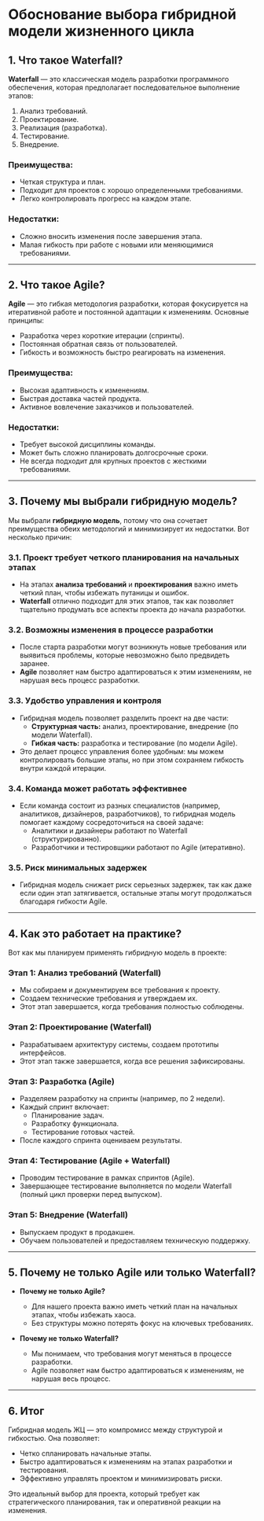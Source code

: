 # Обоснование выбора гибридной модели жизненного цикла

## 1. Что такое Waterfall?

**Waterfall** — это классическая модель разработки программного обеспечения, которая предполагает последовательное выполнение этапов:

1. Анализ требований.
2. Проектирование.
3. Реализация (разработка).
4. Тестирование.
5. Внедрение.

### Преимущества:
- Четкая структура и план.
- Подходит для проектов с хорошо определенными требованиями.
- Легко контролировать прогресс на каждом этапе.

### Недостатки:
- Сложно вносить изменения после завершения этапа.
- Малая гибкость при работе с новыми или меняющимися требованиями.

---

## 2. Что такое Agile?

**Agile** — это гибкая методология разработки, которая фокусируется на итеративной работе и постоянной адаптации к изменениям. Основные принципы:

- Разработка через короткие итерации (спринты).
- Постоянная обратная связь от пользователей.
- Гибкость и возможность быстро реагировать на изменения.

### Преимущества:
- Высокая адаптивность к изменениям.
- Быстрая доставка частей продукта.
- Активное вовлечение заказчиков и пользователей.

### Недостатки:
- Требует высокой дисциплины команды.
- Может быть сложно планировать долгосрочные сроки.
- Не всегда подходит для крупных проектов с жесткими требованиями.

---

## 3. Почему мы выбрали гибридную модель?

Мы выбрали **гибридную модель**, потому что она сочетает преимущества обеих методологий и минимизирует их недостатки. Вот несколько причин:

### 3.1. Проект требует четкого планирования на начальных этапах
- На этапах **анализа требований** и **проектирования** важно иметь четкий план, чтобы избежать путаницы и ошибок.
- **Waterfall** отлично подходит для этих этапов, так как позволяет тщательно продумать все аспекты проекта до начала разработки.

### 3.2. Возможны изменения в процессе разработки
- После старта разработки могут возникнуть новые требования или выявиться проблемы, которые невозможно было предвидеть заранее.
- **Agile** позволяет нам быстро адаптироваться к этим изменениям, не нарушая весь процесс разработки.

### 3.3. Удобство управления и контроля
- Гибридная модель позволяет разделить проект на две части:
  - **Структурная часть:** анализ, проектирование, внедрение (по модели Waterfall).
  - **Гибкая часть:** разработка и тестирование (по модели Agile).
- Это делает процесс управления более удобным: мы можем контролировать большие этапы, но при этом сохраняем гибкость внутри каждой итерации.

### 3.4. Команда может работать эффективнее
- Если команда состоит из разных специалистов (например, аналитиков, дизайнеров, разработчиков), то гибридная модель помогает каждому сосредоточиться на своей задаче:
  - Аналитики и дизайнеры работают по Waterfall (структурированно).
  - Разработчики и тестировщики работают по Agile (итеративно).

### 3.5. Риск минимальных задержек
- Гибридная модель снижает риск серьезных задержек, так как даже если один этап затягивается, остальные этапы могут продолжаться благодаря гибкости Agile.

---

## 4. Как это работает на практике?

Вот как мы планируем применять гибридную модель в проекте:

### Этап 1: Анализ требований (Waterfall)
- Мы собираем и документируем все требования к проекту.
- Создаем технические требования и утверждаем их.
- Этот этап завершается, когда требования полностью соблюдены.

### Этап 2: Проектирование (Waterfall)
- Разрабатываем архитектуру системы, создаем прототипы интерфейсов.
- Этот этап также завершается, когда все решения зафиксированы.

### Этап 3: Разработка (Agile)
- Разделяем разработку на спринты (например, по 2 недели).
- Каждый спринт включает:
  - Планирование задач.
  - Разработку функционала.
  - Тестирование готовых частей.
- После каждого спринта оцениваем результаты.

### Этап 4: Тестирование (Agile + Waterfall)
- Проводим тестирование в рамках спринтов (Agile).
- Завершающее тестирование выполняется по модели Waterfall (полный цикл проверки перед выпуском).

### Этап 5: Внедрение (Waterfall)
- Выпускаем продукт в продакшен.
- Обучаем пользователей и предоставляем техническую поддержку.

---

## 5. Почему не только Agile или только Waterfall?

- **Почему не только Agile?**
  - Для нашего проекта важно иметь четкий план на начальных этапах, чтобы избежать хаоса.
  - Без структуры можно потерять фокус на ключевых требованиях.

- **Почему не только Waterfall?**
  - Мы понимаем, что требования могут меняться в процессе разработки.
  - Agile позволяет нам быстро адаптироваться к изменениям, не нарушая весь процесс.

---

## 6. Итог

Гибридная модель ЖЦ — это компромисс между структурой и гибкостью. Она позволяет:
- Четко спланировать начальные этапы.
- Быстро адаптироваться к изменениям на этапах разработки и тестирования.
- Эффективно управлять проектом и минимизировать риски.

Это идеальный выбор для проекта, который требует как стратегического планирования, так и оперативной реакции на изменения.
